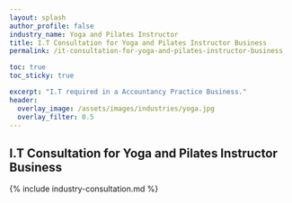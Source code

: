 ```yaml
---
layout: splash 
author_profile: false 
industry_name: Yoga and Pilates Instructor
title: I.T Consultation for Yoga and Pilates Instructor Business
permalink: /it-consultation-for-yoga-and-pilates-instructor-business

toc: true
toc_sticky: true

excerpt: "I.T required in a Accountancy Practice Business."
header:
  overlay_image: /assets/images/industries/yoga.jpg
  overlay_filter: 0.5 
---
```


## I.T Consultation for Yoga and Pilates Instructor Business

{% include industry-consultation.md %}
